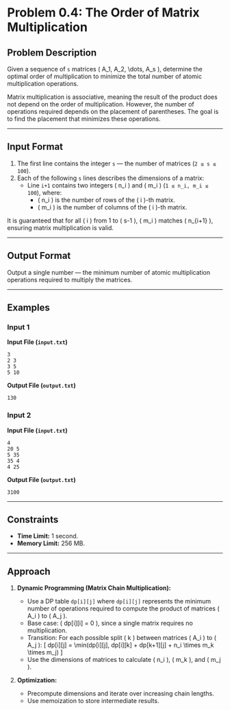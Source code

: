 # Problem 0.4: The Order of Matrix Multiplication

## Problem Description

Given a sequence of `s` matrices \( A_1, A_2, \dots, A_s \), determine the optimal order of multiplication to minimize the total number of atomic multiplication operations. 

Matrix multiplication is associative, meaning the result of the product does not depend on the order of multiplication. However, the number of operations required depends on the placement of parentheses. The goal is to find the placement that minimizes these operations.

---

## Input Format

1. The first line contains the integer `s` — the number of matrices (`2 ≤ s ≤ 100`).
2. Each of the following `s` lines describes the dimensions of a matrix:
   - Line `i+1` contains two integers \( n_i \) and \( m_i \) (`1 ≤ n_i, m_i ≤ 100`), where:
     - \( n_i \) is the number of rows of the \( i \)-th matrix.
     - \( m_i \) is the number of columns of the \( i \)-th matrix.

It is guaranteed that for all \( i \) from 1 to \( s-1 \), \( m_i \) matches \( n_{i+1} \), ensuring matrix multiplication is valid.

---

## Output Format

Output a single number — the minimum number of atomic multiplication operations required to multiply the matrices.

---

## Examples

### Input 1
**Input File (`input.txt`)**
```
3
2 3
3 5
5 10
```

**Output File (`output.txt`)**
```
130
```

### Input 2
**Input File (`input.txt`)**
```
4
20 5
5 35
35 4
4 25
```

**Output File (`output.txt`)**
```
3100
```

---


## Constraints

- **Time Limit:** 1 second.
- **Memory Limit:** 256 MB.

---

## Approach

1. **Dynamic Programming (Matrix Chain Multiplication):**
   - Use a DP table `dp[i][j]` where `dp[i][j]` represents the minimum number of operations required to compute the product of matrices \( A_i \) to \( A_j \).
   - Base case: \( dp[i][i] = 0 \), since a single matrix requires no multiplication.
   - Transition: For each possible split \( k \) between matrices \( A_i \) to \( A_j \):
     \[
     dp[i][j] = \min(dp[i][j], dp[i][k] + dp[k+1][j] + n_i \times m_k \times m_j)
     \]
   - Use the dimensions of matrices to calculate \( n_i \), \( m_k \), and \( m_j \).

2. **Optimization:**
   - Precompute dimensions and iterate over increasing chain lengths.
   - Use memoization to store intermediate results.

